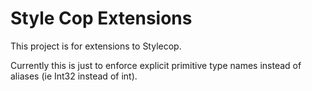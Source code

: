 # Style Cop Extensions

This project is for extensions to Stylecop.

Currently this is just to enforce explicit primitive type names instead of aliases (ie Int32 instead of int).